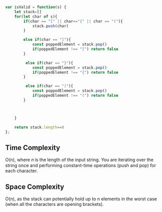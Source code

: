 ``` javascript

var isValid = function(s) {
    let stack=[]
    for(let char of s){
        if(char == "[" || char=="{" || char == "("){
            stack.push(char)
        }

        else if(char == "]"){
            const poppedElement = stack.pop()
            if(poppedElement !== "[") return false
        }   

         else if(char == "}"){
            const poppedElement = stack.pop()
            if(poppedElement !== "{") return false
        }   

         else if(char == ")"){
            const poppedElement = stack.pop()
            if(poppedElement !== "(") return false
        }   



    }

    return stack.length==0
};

```

## Time Complexity
O(n), where 𝑛 is the length of the input string. You are iterating over the string once and performing constant-time operations (push and pop) for each character.

## Space Complexity
O(n), as the stack can potentially hold up to n elements in the worst case (when all the characters are opening brackets).